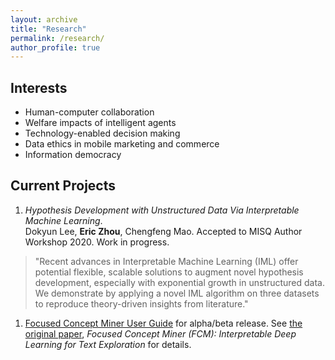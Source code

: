 ```yaml
---
layout: archive
title: "Research"
permalink: /research/
author_profile: true
---
```


Interests
------
* Human-computer collaboration
* Welfare impacts of intelligent agents
* Technology-enabled decision making
* Data ethics in mobile marketing and commerce
* Information democracy

Current Projects
------
1. *Hypothesis Development with Unstructured Data Via Interpretable Machine Learning*. <br/>
Dokyun Lee, **Eric Zhou**, Chengfeng Mao. Accepted to MISQ Author Workshop 2020. Work in progress. <br/>
>"Recent advances in Interpretable Machine Learning (IML) offer potential flexible, scalable solutions to augment novel hypothesis development, especially with exponential growth in unstructured data. We demonstrate by applying a novel IML algorithm on three datasets to reproduce theory-driven insights from literature."

1. [Focused Concept Miner User Guide](https://github.com/cygit/fcm) for alpha/beta release. See [the original paper](https://papers.ssrn.com/sol3/papers.cfm?abstract_id=3304756), *Focused Concept Miner (FCM): Interpretable Deep Learning for Text Exploration* for details.

<!---
{% if author.googlescholar %}
  You can also find my articles on <u><a href="{{author.googlescholar}}">my Google Scholar profile</a>.</u>
{% endif %}

{% include base_path %}

{% for post in site.publications reversed %}
  {% include archive-single.html %}
{% endfor %}
-->
